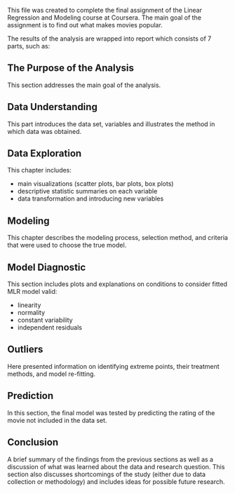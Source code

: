 This file was created to complete the final assignment of the Linear Regression and Modeling course at Coursera. The main goal of the assignment is to find out what makes movies popular.

The results of the analysis are wrapped into report which consists of 7 parts, such as:

## The Purpose of the Analysis
This section addresses the main goal of the analysis.

## Data Understanding
This part introduces the data set, variables and illustrates the method in which data was obtained.

## Data Exploration
This chapter includes:
<ul>
<li> main visualizations (scatter plots, bar plots, box plots)
<li> descriptive statistic summaries on each variable
<li> data transformation and introducing new variables
</ul>

## Modeling
This chapter describes the modeling process, selection method, and criteria that were used to choose the true model.

## Model Diagnostic
This section includes plots and explanations on conditions to consider fitted MLR model valid:
<ul>
<li>linearity
<li>normality
<li>constant variability
<li>independent residuals
</ul>

## Outliers
Here presented information on identifying extreme points, their treatment methods, and model re-fitting.

## Prediction
In this section, the final model was tested by predicting the rating of the movie not included in the data set.

## Conclusion
A brief summary of the findings from the previous sections as well as a discussion of what was learned about the data and research question. This section also discusses shortcomings of  the study (either due to data collection or methodology) and includes ideas for possible future research.





